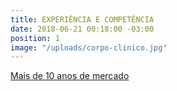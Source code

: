 ```yaml
---
title: EXPERIÊNCIA E COMPETÊNCIA
date: 2018-06-21 00:18:00 -03:00
position: 1
image: "/uploads/corpo-clinico.jpg"
---
```


[Mais de 10 anos de mercado](sobre/)